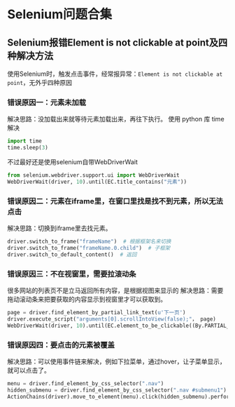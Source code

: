 # Selenium问题合集

## Selenium报错Element is not clickable at point及四种解决方法
使用Selenium时，触发点击事件，经常报异常：`Element is not clickable at point`，无外乎四种原因

### 错误原因一：元素未加载
解决思路：没加载出来就等待元素加载出来，再往下执行。 
使用 python 库 time 解决
```python
import time 
time.sleep(3)
```
不过最好还是使用selenium自带WebDriverWait
```python
from selenium.webdriver.support.ui import WebDriverWait
WebDriverWait(driver, 10).until(EC.title_contains("元素"))
```

### 错误原因二：元素在iframe里，在窗口里找是找不到元素，所以无法点击
解决思路：切换到iframe里去找元素。
```python
driver.switch_to_frame("frameName")  # 根据框架名来切换
driver.switch_to_frame("frameName.0.child")  # 子框架
driver.switch_to_default_content()  # 返回
```

### 错误原因三：不在视窗里，需要拉滚动条
很多网站的列表页不是立马返回所有内容，是根据视图来显示的
解决思路：需要拖动滚动条来把要获取的内容显示到视窗里才可以获取到。
```python
page = driver.find_element_by_partial_link_text(u'下一页')
driver.execute_script("arguments[0].scrollIntoView(false);"， page)
WebDriverWait(driver, 10).until(EC.element_to_be_clickable((By.PARTIAL_LINK_TEXT, u'下一页'))).click()
```

### 错误原因四：要点击的元素被覆盖
解决思路：可以使用事件链来解决，例如下拉菜单，通过hover，让子菜单显示，就可以点击了。
```python
menu = driver.find_element_by_css_selector(".nav")
hidden_submenu = driver.find_element_by_css_selector(".nav #submenu1")
ActionChains(driver).move_to_element(menu).click(hidden_submenu).perform()
```